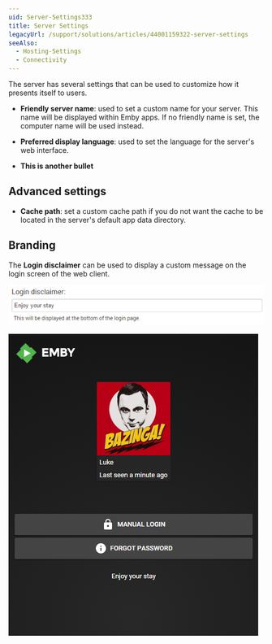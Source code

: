 ```yaml
---
uid: Server-Settings333
title: Server Settings
legacyUrl: /support/solutions/articles/44001159322-server-settings
seeAlso:
  - Hosting-Settings
  - Connectivity
---
```


The server has several settings that can be used to customize how it presents itself to users.

- **Friendly server name**: used to set a custom name for your server. This name will be displayed within Emby apps. If no friendly name is set, the computer name will be used instead.

- **Preferred display language**: used to set the language for the server's web interface. 

- **This is another bullet**

## Advanced settings

- **Cache path**: set a custom cache path if you do not want the cache to be located in the server's default app data directory.

## Branding

The **Login disclaimer** can be used to display a custom message on the login screen of the web client.

![](images/server/serversettings1.png)

![](images/server/serversettings2.png)
